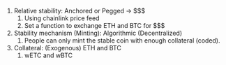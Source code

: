 1. Relative stability: Anchored or Pegged -> $$$
    1. Using chainlink price feed
    2. Set a function to exchange ETH and BTC for $$$
2. Stability mechanism (Minting): Algorithmic (Decentralized)
    1. People can only mint the stable coin with enough collateral (coded).
3. Collateral: (Exogenous) ETH and BTC
    1. wETC and wBTC